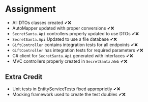 # Assignment

- All DTOs classes created ✔❌
- AutoMapper updated with proper conversions ✔❌
- `SecretSanta.Api` controllers properly updated to use DTOs ✔❌
- `SecretSanta.Api` Updated to use a file database ✔❌
- `GiftController` contains integration tests for all endpoints ✔❌
- `GiftController` has integration tests for required parameters ✔❌
- C# client for `SecretSanta.Api` generated with interfaces ✔❌
- MVC controllers properly created in `SecretSanta.Web` ✔❌ 

## Extra Credit
- Unit tests in EntityServiceTests fixed approprietly ✔❌
- Mocking framework used to create the test doubles ✔❌
